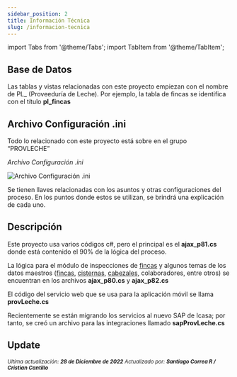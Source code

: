 ```yaml
---
sidebar_position: 2
title: Información Técnica
slug: /informacion-tecnica
---
```


import Tabs from '@theme/Tabs';
import TabItem from '@theme/TabItem';

<Tabs>
  <TabItem value="base-datos" label="Base de Datos" default>
    <h2>Base de Datos</h2>
    <p>Las tablas y vistas relacionadas con este proyecto empiezan con el nombre de PL_ (Proveeduría de Leche). Por ejemplo, la tabla de fincas se identifica con el título <strong>pl_fincas</strong></p>
  </TabItem>

  <TabItem value="archivo-config-ini" label="Archivo de Configuración">
    <h2>Archivo Configuración .ini</h2>
    <p>Todo lo relacionado con este proyecto está sobre en el grupo “PROVLECHE”</p>

_Archivo Configuración .ini_

![Archivo Configuración .ini](/assets/proveeduria/archivo_ini.png)

Se tienen llaves relacionadas con los asuntos y otras configuraciones del proceso. En los puntos donde estos se utilizan, se brindrá una explicación de cada uno.
  </TabItem>

  <TabItem value="codigo-back-end" label="Código Back-End">
    <h2>Descripción</h2>

Este proyecto usa varios códigos c#, pero el principal es el **ajax_p81.cs** donde está contenido el 90% de la lógica del proceso. 

La lógica para el módulo de inspecciones de [fincas](./informacion-general-proveeduria-de-leche.md#fincas) y algunos temas de los datos maestros ([fincas](./informacion-general-proveeduria-de-leche.md#fincas), [cisternas](./informacion-general-proveeduria-de-leche.md#cisternas), [cabezales](./informacion-general-proveeduria-de-leche.md#cabezales), colaboradores, entre otros) se encuentran en los archivos **ajax_p80.cs** y **ajax_p82.cs**

El código del servicio web que se usa para la aplicación móvil se llama **provLeche.cs**

Recientemente se están migrando los servicios al nuevo SAP de Icasa; por tanto, se creó un archivo para las integraciones llamado **sapProvLeche.cs**
  </TabItem>
</Tabs>

## Update

<div class="ultima-actualizacion">
  <small>
    <i>
      Ultima actualización:
      <b> 28 de Diciembre de 2022</b>
    </i>
  </small>

  <small>
    <i>
      Actualizado por:
      <b> Santiago Correa R / Cristian Cantillo</b>
    </i>
  </small>
</div>
